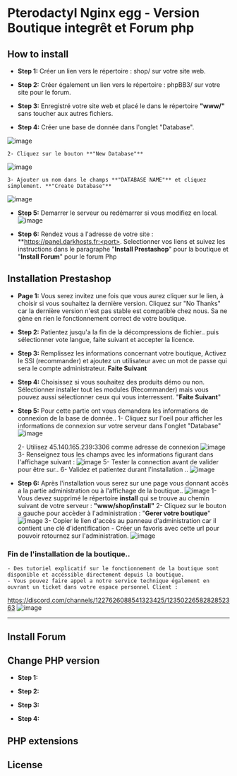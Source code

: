 
# Pterodactyl Nginx egg - Version Boutique integrêt et Forum php

## How to install
- **Step 1:** Créer un lien vers le répertoire : shop/ sur votre site web.
- **Step 2:** Créer également un lien vers le répertoire : phpBB3/ sur votre site pour le forum.
- **Step 3:** Enregistré votre site web et placé le dans le répertoire **"www/"** sans toucher aux autres fichiers.

- **Step 4:** Créer une base de donnée dans l'onglet "Database".
  
![image](https://github.com/DarkGoliath2-0/WebBoutForum/assets/168300186/d2184dcc-0ec2-44dd-b6d0-828f9e735736)

    2- Cliquez sur le bouton **"New Database"**
![image](https://github.com/DarkGoliath2-0/WebBoutForum/assets/168300186/afa5157e-cd8e-4d58-8d58-4850c69abd47)

    3- Ajouter un nom dans le champs **"DATABASE NAME"** et cliquez simplement. **"Create Database"**
![image](https://github.com/DarkGoliath2-0/WebBoutForum/assets/168300186/168de967-4526-4436-87b5-014e667d26e2)

- **Step 5:** Demarrer le serveur ou redémarrer si vous modifiez en local.
![image](https://github.com/DarkGoliath2-0/WebBoutForum/assets/168300186/261fe057-76b3-406d-8e77-7ee663cd7b2d)

- **Step 6:** Rendez vous a l'adresse de votre site : **https://panel.darkhosts.fr:<port>.
    Selectionner vos liens et suivez les instructions dans le paragraphe "**Install Prestashop**" pour la boutique et "**Install Forum**" pour le forum Php

## Installation Prestashop
- **Page 1:** Vous serez invitez une fois que vous aurez cliquer sur le lien, à choisir si vous souhaitez la dernière version.
    Cliquez sur "No Thanks" car la dernière version n'est pas stable est compatible chez nous.
    Sa ne gène en rien le fonctionnement correct de votre boutique.
- **Step 2:** Patientez jusqu'a la fin de la décompressions de fichier.. puis sélectionner vote langue, faite suivant et accepter la licence.
- **Step 3:** Remplissez les informations concernant votre boutique, Activez le SSl (recommander) et ajoutez un utilisateur avec un mot de passe qui sera le compte administrateur. **Faite Suivant**
- **Step 4:** Choisissez si vous souhaitez des produits démo ou non. Sélectionner installer tout les modules (Recommander) mais vous pouvez aussi sélectionner ceux qui vous interressent. "**Faite Suivant**"
- **Step 5:** Pour cette partie ont vous demandera les informations de connexion de la base de donnée..
    1- Cliquez sur l'oeil pour afficher les informations de connexion sur votre serveur dans l'onglet "Database" ![image](https://github.com/DarkGoliath2-0/WebBoutForum/assets/168300186/353dc4c2-bff3-4e55-9777-1c2a8fb559bc)

    2- Utilisez 45.140.165.239:3306 comme adresse de connexion
  ![image](https://github.com/DarkGoliath2-0/WebBoutForum/assets/168300186/a835ca78-6d2f-435f-a92d-eefc91968a51)
    3- Renseignez tous les champs avec les informations figurant dans l'affichage suivant :
  ![image](https://github.com/DarkGoliath2-0/WebBoutForum/assets/168300186/dbba2058-d742-469f-bbcf-2631be458015)
    5- Tester la connection avant de valider pour être sur..
    6- Validez et patientez durant l'installation ..
  ![image](https://github.com/DarkGoliath2-0/WebBoutForum/assets/168300186/355c2d8b-7fad-47ff-baee-86a18e3badc6)
 
- **Step 6:** Après l'installation vous serez sur une page vous donnant accès a la partie administration ou à l'affichage de la boutique..
![image](https://github.com/DarkGoliath2-0/WebBoutForum/assets/168300186/1c2cbcc7-2ce5-4ec2-bee4-1f7d3ff17511)
    1- Vous devez supprimé le répertoire **install** qui se trouve au chemin suivant de votre serveur : **"www/shop/install"**
    2- Cliquez sur le bouton a gauche pour accèder à l'administration : "**Gerer votre boutique**"
![image](https://github.com/DarkGoliath2-0/WebBoutForum/assets/168300186/4eb17420-8292-438e-8900-744b80d2a324)
    3- Copier le lien d'accès au panneau d'administration car il contient une clé d'identification - Créer un favoris avec cette url pour pouvoir retournez sur l'administration.
![image](https://github.com/DarkGoliath2-0/WebBoutForum/assets/168300186/806257a5-35a3-4c61-be6b-017eecd0e402)

### Fin de l'installation de la boutique..
    - Des tutoriel explicatif sur le fonctionnement de la boutique sont disponible et accéssible directement depuis la boutique.
    - Vous pouvez faire appel a notre service technique également en ouvrant un ticket dans votre espace personnel Client : 
https://discord.com/channels/1227626088541323425/1235022658282852363
![image](https://github.com/DarkGoliath2-0/WebBoutForum/assets/168300186/a3561d58-1987-4536-915c-8b51634d56fb)

-----------------------------------------------------------------------------------------------------------------------

## Install Forum 


## Change PHP version

- **Step 1:** 

- **Step 2:** 

- **Step 3:** 

- **Step 4:** 


## PHP extensions

## License

